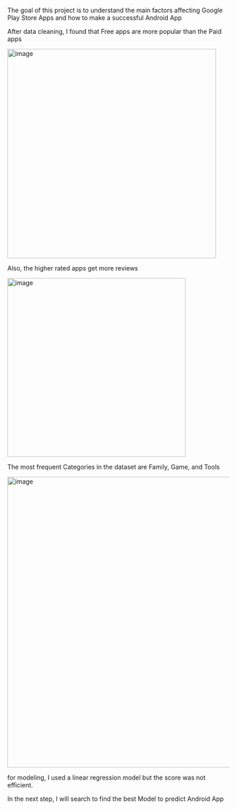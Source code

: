 

The goal of this project is to understand the main factors affecting Google Play Store Apps and how to make a successful Android App


After data cleaning, I found that Free apps are more popular than the Paid apps

<img width="473" alt="image" src="https://user-images.githubusercontent.com/48456553/148123611-97162f66-2317-4b2c-858f-0b894ad0991f.png">


Also, the higher rated apps get more reviews


<img width="404" alt="image" src="https://user-images.githubusercontent.com/48456553/148126528-219f5e6b-22ef-4370-972f-2361c741cb2b.png">



The most frequent Categories in the dataset are Family, Game, and Tools 


<img width="657" alt="image" src="https://user-images.githubusercontent.com/48456553/148127061-e5988c3f-a21d-4983-9e93-2ba611499b36.png">


 for modeling, I used a linear regression model but the score was not efficient.
 
 In the next step, I will search to find the best Model to predict  Android App
